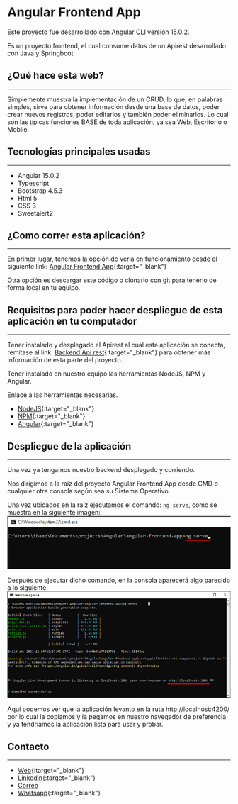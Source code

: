 # Angular Frontend App

Este proyecto fue desarrollado con [Angular CLI](https://github.com/angular/angular-cli) versión 15.0.2.

Es un proyecto frontend, el cual consume datos de un Apirest desarrollado con Java y Springboot

## ¿Qué hace esta web?
***

Simplemente muestra la implementación de un CRUD, lo que, en palabras simples, sirve para obtener información desde una base de datos, poder crear nuevos registros, poder editarlos y también poder eliminarlos. Lo cual son las típicas funciones BASE de toda aplicación, ya sea Web, Escritorio o Mobile.

## Tecnologías principales usadas
***

* Angular 15.0.2
* Typescript
* Bootstrap 4.5.3
* Html 5
* CSS 3
* Sweetalert2

## ¿Como correr esta aplicación?
***

En primer lugar, tenemos la opción de verla en funcionamiento desde el siguiente link: [Angular Frontend App](){:target="_blank"}

Otra opción es descargar este código o clonarlo con git para tenerlo de forma local en tu equipo.

## Requisitos para poder hacer despliegue de esta aplicación en tu computador
***

Tener instalado y desplegado el Apirest al cual esta aplicación se conecta, remítase al link: [Backend Api rest](https://github.com/ibaezar/spring-boot-backend-apirest){:target="_blank"} para obtener más información de esta parte del proyecto.

Tener instalado en nuestro equipo las herramientas NodeJS, NPM y Angular.

Enlace a las herramientas necesarias.

* [NodeJS](https://nodejs.org/en/){:target="_blank"}
* [NPM](https://www.npmjs.com/){:target="_blank"}
* [Angular](https://angular.io/cli){:target="_blank"}

## Despliegue de la aplicación
***

Una vez ya tengamos nuestro backend desplegado y corriendo.

Nos dirigimos a la raíz del proyecto Angular Frontend App desde CMD o cualquier otra consola según sea su Sistema Operativo.

Una vez ubicados en la raíz ejecutamos el comando: `ng serve`, como se muestra en la siguiente imagen:
![ng serve](src/assets/img/docu/1.png)

Después de ejecutar dicho comando, en la consola aparecerá algo parecido a lo siguiente:
![app ready](src/assets/img/docu/2.png)

Aquí podemos ver que la aplicación levanto en la ruta http://localhost:4200/ por lo cual la copiamos y la pegamos en nuestro navegador de preferencia y ya tendríamos la aplicación lista para usar y probar.

## Contacto
***

* [Web](https://ibaezar.herokuapp.com/){:target="_blank"}
* [Linkedin](https://www.linkedin.com/in/ibaezar/){:target="_blank"}
* [Correo](mailto:ibaezar@outlook.com)
* [Whatsapp](https://wa.me/56936330855){:target="_blank"}